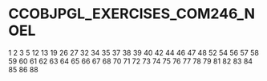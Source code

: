 # CCOBJPGL_EXERCISES_COM246_NOEL



1
2
3
5
12
13
19
26
27
32
34
35
37
38
39
40
42
44
46
47
48
52
54
56
57
58
59
60
61
62
63
64
65
66
67
68
70
71
72
73
74
75
76
77
78
79
81
82
83
84
85
86
88
